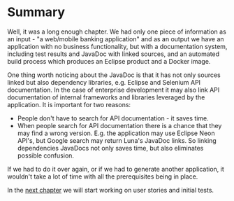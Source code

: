 # Summary

Well, it was a long enough chapter. We had only one piece of information as an input - "a web/mobile banking application" and as an output we have an application with no business functionality, but with a documentation system, including test results and JavaDoc with linked sources, and an automated build process which produces an Eclipse product and a Docker image.

One thing worth noticing about the JavaDoc is that it has not only sources linked but also dependency libraries, e.g. Eclipse and Selenium API documentation. In the case of enterprise development it may also link API documentation of internal frameworks and libraries leveraged by the application. It is important for two reasons:
* People don't have to search for API documentation - it saves time.
* When people search for API documentation there is a chance that they may find a wrong version. E.g. the application may use Eclipse Neon API's, but Google search may return Luna's JavaDoc links. So linking dependencies JavaDocs not only saves time, but also eliminates possible confusion.  

If we had to do it over again, or if we had to generate another application, it wouldn't take a lot of time with all the prerequisites being in place.

In the [next chapter](../chapter-1-user-stories/README.md) we will start working on user stories and initial tests.  
